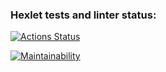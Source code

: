 ### Hexlet tests and linter status:
[![Actions Status](https://github.com/Nickkky19/python-project-49/workflows/hexlet-check/badge.svg)](https://github.com/Nickkky19/python-project-49/actions)


[![Maintainability](https://api.codeclimate.com/v1/badges/fecb34e7e39daf96146e/maintainability)](https://codeclimate.com/github/Nickkky19/python-project-49/maintainability)